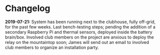 # Changelog

**2019-07-21:** System has been running next to the clubhouse, fully off-grid, for the past few weeks. Last bench-testing steps; pending the addition of a secondary Raspberry Pi and thermal sensors, deployed inside the battery brain/box. Involved club members on the project are anxious to deploy the relay on the mountaintop soon; James will send out an email to involved club members to organize an installation party.